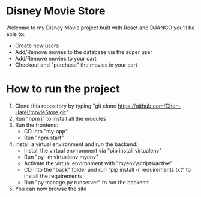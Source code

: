 # Disney Movie Store

Welcome to my Disney Movie project built with React and DJANGO you'll be able to:

- Create new users
- Add/Remove movies to the database via the super user
- Add/Remove movies to your cart
- Checkout and "purchase" the movies in your cart

# How to run the project

1. Clone this repository by typing "git clone https://github.com/Chen-Harel/movieStore.git"
2. Run "npm i" to install all the modules
3. Run the frontend:
   - CD into "my-app"
   - Run "npm start"
4. Install a virtual environment and run the backend:
   - Install the virtual environment via "pip install virtualenv"
   - Run "py -m virtualenv myenv"
   - Activate the virtual environment with "myenv\scripts\active"
   - CD into the "back" folder and run "pip install -r requirements.txt" to install the requirements
   - Run "py manage.py runserver" to run the backend
5. You can now browse the site
